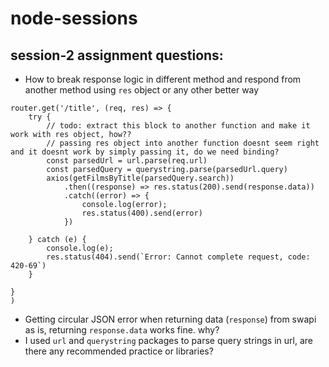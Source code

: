 # node-sessions

## session-2 assignment questions:
- How to break response logic in different method and respond from another method using ```res``` object or any other better way
```
router.get('/title', (req, res) => {
    try {
        // todo: extract this block to another function and make it work with res object, how??
        // passing res object into another function doesnt seem right and it doesnt work by simply passing it, do we need binding?
        const parsedUrl = url.parse(req.url)
        const parsedQuery = querystring.parse(parsedUrl.query)
        axios(getFilmsByTitle(parsedQuery.search))
            .then((response) => res.status(200).send(response.data))
            .catch((error) => {
                console.log(error);
                res.status(400).send(error)
            })

    } catch (e) {
        console.log(e);
        res.status(404).send(`Error: Cannot complete request, code: 420-69`)
    }

}
)
```
- Getting circular JSON error when returning data (```response```) from swapi as is, returning ```response.data``` works fine. why?
- I used ```url``` and ```querystring``` packages to parse query strings in url, are there any recommended practice or libraries?
